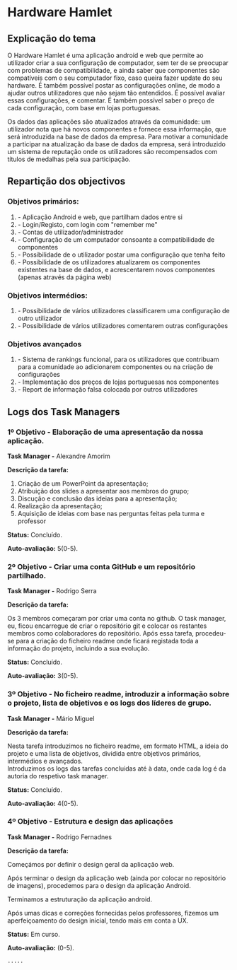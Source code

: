 <html lang="en">
<head>
    <meta charset="UTF-8">
</head>
<body>
<h1>Hardware Hamlet</h1>
<h2>Explicação do tema</h2>
<p> O Hardware Hamlet é uma aplicação android e web que permite ao utilizador criar a sua configuração de computador, 
sem ter de se preocupar com problemas de compatibilidade, e ainda saber que componentes são compatíveis com o seu computador fixo, caso queira fazer update do seu hardware. 
É também possível postar as configurações online, de modo a ajudar outros utilizadores que não sejam tão entendidos. É possível avaliar essas configurações, e comentar.
 É também possível saber o preço de cada configuração, com base em lojas portuguesas.</p>
<p> Os dados das aplicações são atualizados através da comunidade: um utilizador nota que há novos componentes e fornece essa informação, 
que será introduzida na base de dados da empresa. Para motivar a comunidade a participar na atualização da base de dados da empresa, será introduzido um sistema
 de reputação onde os utilizadores são recompensados com títulos de medalhas pela sua participação.</p>
<h2>Repartição dos objectivos</h2>
<h3>Objetivos primários:</h3>
<ol>
	<li>- Aplicação Android e web, que partilham dados entre si</li>
    <li>- Login/Registo, com login com "remember me"</li>
    <li>- Contas de utilizador/administrador</li>
    <li>- Configuração de um computador consoante a compatibilidade de componentes</li>
    <li>- Possibilidade de o utilizador postar uma configuração que tenha feito</li>
    <li>- Possibilidade de os utilizadores atualizarem os componentes existentes na base de dados, e acrescentarem novos componentes (apenas através da página web)</li>
</ol>
<h3>Objetivos intermédios:</h3>
<ol>
    <li>- Possibilidade de vários utilizadores classificarem uma configuração de outro utilizador</li>
    <li>- Possibilidade de vários utilizadores comentarem outras configurações</li>
</ol>
<h3>Objetivos avançados</h3>
<ol>
    <li>- Sistema de rankings funcional, para os utilizadores que contribuam para a comunidade ao adicionarem componentes ou na criação
        de configurações</li>
    <li>- Implementação dos preços de lojas portuguesas nos componentes</li>
    <li>- Report de informação falsa colocada por outros utilizadores</li>
</ol>

<h2>Logs dos Task Managers</h2>
<h3>1º Objetivo - Elaboração de uma apresentação da nossa aplicação.</h3>
<p><strong>Task Manager -</strong> Alexandre Amorim</p>
<p><strong>Descrição da tarefa:</strong></p>
<ol>
    <li>Criação de um PowerPoint da apresentação; </li>
    <li>Atribuição dos slides a apresentar aos membros do grupo;</li>
    <li>Discução e conclusão das ideias para a apresentação;</li>
    <li>Realização da apresentação;</li>
    <li>Aquisição de ideias com base nas perguntas feitas pela turma e professor</li>
</ol>
<p><strong>Status:</strong> Concluído.</p>
<p><strong>Auto-avaliação:</strong> 5(0-5).</p>

<h3>2º Objetivo - Criar uma conta GitHub e um repositório partilhado.</h3>
<p><strong>Task Manager -</strong> Rodrigo Serra</p>
<p><strong>Descrição da tarefa:</strong></p>
<p>Os 3 membros começaram por criar uma conta no github.
    O task manager, eu, ficou encarregue de criar o repositório git e colocar os restantes membros como colaboradores do repositório.
    Após essa tarefa, procedeu-se para a criação do ficheiro readme onde ficará registada toda a informação do projeto, incluindo a sua evolução.
</p>
<p><strong>Status:</strong> Concluído.</p>
<p><strong>Auto-avaliação:</strong> 3(0-5).</p>

<h3>3º Objetivo - No ficheiro readme, introduzir a informação sobre o projeto, lista de objetivos e os logs dos líderes de grupo.</h3>
<p><strong>Task Manager -</strong> Mário Miguel</p>
<p><strong>Descrição da tarefa:</strong>
<p>Nesta tarefa introduzimos no ficheiro readme, em formato HTML, a ideia do projeto e uma lista de objetivos, dividida entre objetivos primários, intermédios e avançados.<br>
    Introduzimos os logs das tarefas concluidas até à data, onde cada log é da autoria do respetivo task manager.

</p>
<p><strong>Status:</strong> Concluído.</p>
<p><strong>Auto-avaliação:</strong> 4(0-5).</p>

<h3>4º Objetivo - Estrutura e design das aplicações</h3>
<p><strong>Task Manager -</strong> Rodrigo Fernadnes </p>
<p><strong>Descrição da tarefa:</strong></p>
<p>Começámos por definir o design geral da aplicação web.</p>
<p>Após terminar o design da aplicação web (ainda por colocar no repositório de imagens), procedemos para o design da aplicação Android.</p>
<p>Terminamos a estruturação da aplicação android.</p>
<p>Após umas dicas e correções fornecidas pelos professores, fizemos um aperfeiçoamento do design inicial, tendo mais em conta a UX. </p>
<p><strong>Status:</strong> Em curso.</p>
<p><strong>Auto-avaliação:</strong> (0-5).</p>




    .....
